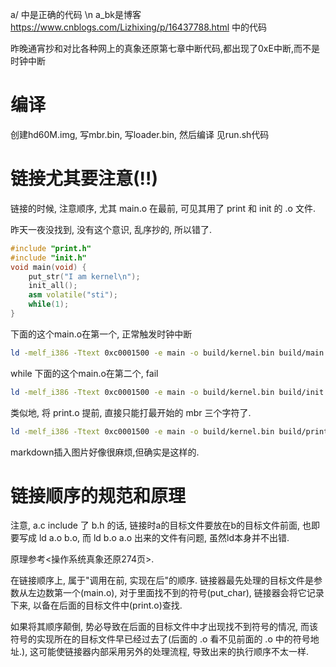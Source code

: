 a/ 中是正确的代码 \n
a_bk是博客 https://www.cnblogs.com/Lizhixing/p/16437788.html 中的代码

昨晚通宵抄和对比各种网上的真象还原第七章中断代码,都出现了0xE中断,而不是时钟中断


# 编译
创建hd60M.img, 写mbr.bin, 写loader.bin, 然后编译
见run.sh代码


# 链接尤其要注意(!!)
链接的时候, 注意顺序, 尤其 main.o 在最前, 可见其用了 print 和 init 的 .o 文件. 

昨天一夜没找到, 没有这个意识, 乱序抄的, 所以错了.

```cpp
#include "print.h"
#include "init.h"
void main(void) {
    put_str("I am kernel\n");
    init_all();
    asm volatile("sti");
    while(1);
}
```

下面的这个main.o在第一个, 正常触发时钟中断
```bash
ld -melf_i386 -Ttext 0xc0001500 -e main -o build/kernel.bin build/main.o build/init.o build/interrupt.o build/kernel.o build/print.o
```

while 下面的这个main.o在第二个, fail
```bash
ld -melf_i386 -Ttext 0xc0001500 -e main -o build/kernel.bin build/init.o build/main.o build/interrupt.o build/kernel.o build/print.o
```

类似地, 将 print.o 提前, 直接只能打最开始的 mbr 三个字符了.
```bash
ld -melf_i386 -Ttext 0xc0001500 -e main -o build/kernel.bin build/print.o build/main.o build/init.o build/interrupt.o build/kernel.o
```

markdown插入图片好像很麻烦,但确实是这样的.

# 链接顺序的规范和原理
注意, a.c include 了 b.h 的话, 链接时a的目标文件要放在b的目标文件前面, 也即要写成 ld a.o b.o, 而 ld b.o a.o 出来的文件有问题, 虽然ld本身并不出错. 

原理参考<操作系统真象还原274页>. 

在链接顺序上, 属于"调用在前, 实现在后"的顺序. 链接器最先处理的目标文件是参数从左边数第一个(main.o), 对于里面找不到的符号(put_char), 链接器会将它记录下来, 以备在后面的目标文件中(print.o)查找. 

如果将其顺序颠倒, 势必导致在后面的目标文件中才出现找不到符号的情况, 而该符号的实现所在的目标文件早已经过去了(后面的 .o 看不见前面的 .o 中的符号地址.), 这可能使链接器内部采用另外的处理流程, 导致出来的执行顺序不太一样. 
